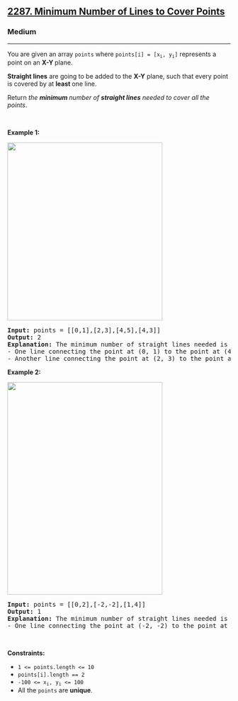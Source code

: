 <h2><a href="https://leetcode.com/problems/the-number-of-passengers-in-each-bus-ii/">2287. Minimum Number of Lines to Cover Points</a></h2><h3>Medium</h3><hr><p>You are given an array <code>points</code> where <code>points[i] = [x<sub>i</sub>, y<sub>i</sub>]</code> represents a point on an <strong>X-Y </strong>plane.</p>

<p><strong>Straight lines</strong> are going to be added to the <strong>X-Y</strong> plane, such that every point is covered by at <strong>least </strong>one line.</p>

<p>Return <em>the <strong>minimum </strong>number of <strong>straight lines</strong> needed to cover all the points</em>.</p>

<p>&nbsp;</p>
<p><strong class="example">Example 1:</strong></p>
<img src="https://assets.leetcode.com/uploads/2022/01/23/image-20220123200023-1.png" style="width: 350px; height: 402px;" />
<pre>
<strong>Input:</strong> points = [[0,1],[2,3],[4,5],[4,3]]
<strong>Output:</strong> 2
<strong>Explanation:</strong> The minimum number of straight lines needed is two. One possible solution is to add:
- One line connecting the point at (0, 1) to the point at (4, 5).
- Another line connecting the point at (2, 3) to the point at (4, 3).
</pre>

<p><strong class="example">Example 2:</strong></p>
<img src="https://assets.leetcode.com/uploads/2022/01/23/image-20220123200057-3.png" style="width: 350px; height: 480px;" />
<pre>
<strong>Input:</strong> points = [[0,2],[-2,-2],[1,4]]
<strong>Output:</strong> 1
<strong>Explanation:</strong> The minimum number of straight lines needed is one. The only solution is to add:
- One line connecting the point at (-2, -2) to the point at (1, 4).
</pre>

<p>&nbsp;</p>
<p><strong>Constraints:</strong></p>

<ul>
	<li><code>1 &lt;= points.length &lt;= 10</code></li>
	<li><code>points[i].length == 2</code></li>
	<li><code>-100 &lt;= x<sub>i</sub>, y<sub>i</sub> &lt;= 100</code></li>
	<li>All the <code>points</code> are <strong>unique</strong>.</li>
</ul>
